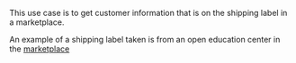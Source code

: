 This use case is to get customer information that is on the shipping label in a marketplace.

An example of a shipping label taken is from an open education center in the [marketplace](https://seller.shopee.co.id/edu/article/7092 "marketplace")